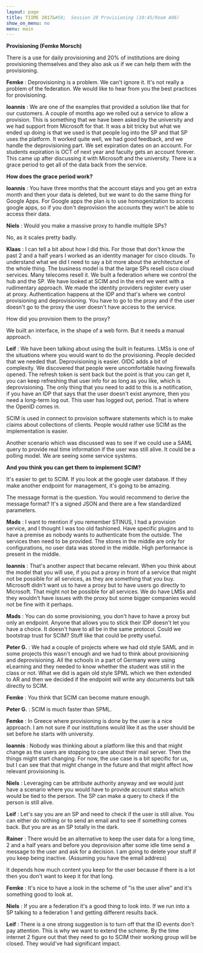 ```yaml
---
layout: page
title: TIIME 2017&#58;  Session 20 Provisioning (10:45/Room A06)
show_on_menu: no
menu: main
---
```



**Provisioning (Femke Morsch)**

There is a use for daily provisioning and 20% of institutions are doing provisioning themselves and they also ask us if we can help them with the provisioning.

**Femke** : Deprovisioning is a problem. We can&#39;t ignore it. It&#39;s not really a problem of the federation. We would like to hear from you the best practices for provisioning.

**Ioannis** : We are one of the examples that provided a solution like that for our customers. A couple of months ago we rolled out a service to allow a provision. This is something that we have been asked by the university and we had support from Microsoft for that. It was a bit tricky but what we ended up doing is that we used is that people log into the SP and that SP uses the platform. It worked quite well, we had good feedback, and we handle the deprovisioning part. We set expiration dates on an account. For students expiration is OCT of next year and faculty gets an account forever. This came up after discussing it with Microsoft and the university. There is a grace period to get all of the data back from the service.

**How does the grace period work?**

**Ioannis** : You have three months that the account stays and you get an extra month and then your data is deleted, but we want to do the same thing for Google Apps. For Google apps the plan is to use homogenization to access google apps, so if you don&#39;t deprovision the accounts they won&#39;t be able to access their data.

**Niels** : Would you make a massive proxy to handle multiple SPs?

No, as it scales pretty badly.

**Klaas** : I can tell a bit about how I did this. For those that don&#39;t know the past 2 and a half years I worked as an identity manager for cisco clouds. To understand what we did I need to say a bit more about the architecture of the whole thing. The business model is that the large SPs resell cisco cloud services. Many telecoms resell it. We built a federation where we control the hub and the SP. We have looked at SCIM and in the end we went with a rudimentary approach. We made the identity providers register every user at proxy. Authentication happens at the IDP and that&#39;s where we control provisioning and deprovisioning. You have to go to the proxy and if the user doesn&#39;t go to the proxy the user doesn&#39;t have access to the service.

How did you provision them to the proxy?

We built an interface, in the shape of a web form. But it needs a manual approach.

**Leif** : We have been talking about using the built in features. LMSs is one of the situations where you would want to do the provisioning. People decided that we needed that. Deprovisioning is easier. OIDC adds a bit of complexity. We discovered that people were uncomfortable having firewalls opened. The refresh token is sent back but the point is that you can get it, you can keep refreshing that user info for as long as you like, which is deprovisioning. The only thing that you need to add to this is a notification, if you have an IDP that says that the user doesn&#39;t exist anymore, then you need a long-term log out. This user has logged out, period. That is where the OpenID comes in.

SCIM is used in connect to provision software statements which is to make claims about collections of clients. People would rather use SCIM as the implementation is easier.

Another scenario which was discussed was to see if we could use a SAML query to provide real time information if the user was still alive. It could be a polling model. We are seeing some service systems.

**And you think you can get them to implement SCIM?**

It&#39;s easier to get to SCIM. If you look at the google user database. If they make another endpoint for management, it&#39;s going to be amazing.

The message format is the question. You would recommend to derive the message format? It&#39;s a signed JSON and there are a few standardized parameters.

**Mads** : I want to mention if you remember STINUS, I had a provision service, and I thought I was too old fashioned. Have specific plugins and to have a premise as nobody wants to authenticate from the outside. The services then need to be provided. The stores in the middle are only for configurations, no user data was stored in the middle. High performance is present in the middle.

**Ioannis** : That&#39;s another aspect that became relevant. When you think about the model that you will use, if you put a proxy in front of a service that might not be possible for all services, as they are something that you buy. Microsoft didn&#39;t want us to have a proxy but to have users go directly to Microsoft. That might not be possible for all services. We do have LMSs and they wouldn&#39;t have issues with the proxy but some bigger companies would not be fine with it perhaps.

**Mads** : You can do some provisioning, you don&#39;t have to have a proxy but only an endpoint. Anyone that allows you to stick their IDP doesn&#39;t let you have a choice. It doesn&#39;t have to all be in the same protocol. Could we bootstrap trust for SCIM? Stuff like that could be pretty useful.

**Peter G.** : We had a couple of projects where we had old style SAML and in some projects this wasn&#39;t enough and we had to think about provisioning and deprovisioning. All the schools in a part of Germany were using eLearning and they needed to know whether the student was still in the class or not. What we did is again old style SPML which we then extended to AR and then we decided if the endpoint will write any documents but talk directly to SCIM.

**Femke** : You think that SCIM can become mature enough.

**Peter G.** : SCIM is much faster than SPML.

**Femke** : In Greece where provisioning is done by the user is a nice approach. I am not sure if our institutions would like it as the user should be set before he starts with university.

**Ioannis** : Nobody was thinking about a platform like this and that might change as the users are stopping to care about their mail server. Then the things might start changing. For now, the use case is a bit specific for us, but I can see that that might change in the future and that might affect how relevant provisioning is.

**Niels** : Leveraging can be attribute authority anyway and we would just have a scenario where you would have to provide account status which would be tied to the person. The SP can make a query to check if the person is still alive.

**Leif** : Let&#39;s say you are an SP and need to check if the user is still alive. You can either do nothing or to send an email and to see if something comes back. But you are as an SP totally in the dark.

**Rainer** : There would be an alternative to keep the user data for a long time, 2 and a half years and before you deprovision after some idle time send a message to the user and ask for a decision. I am going to delete your stuff if you keep being inactive. (Assuming you have the email address)

It depends how much content you keep for the user because if there is a lot then you don&#39;t want to keep it for that long.

**Femke** : It&#39;s nice to have a look in the scheme of &quot;is the user alive&quot; and it&#39;s something good to look at.

**Niels** : If you are a federation it&#39;s a good thing to look into. If we run into a SP talking to a federation 1 and getting different results back.

**Leif** : There is a one strong suggestion is to turn off that the ID events don&#39;t pay attention. This is why we want to extend the scheme. By the time internet 2 figure out that they need to go to SCIM their working group will be closed. They would&#39;ve had significant impact.
